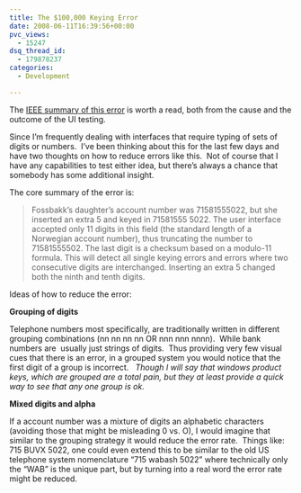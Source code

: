 ```yaml
---
title: The $100,000 Keying Error
date: 2008-06-11T16:39:56+00:00
pvc_views:
  - 15247
dsq_thread_id:
  - 179878237
categories:
  - Development

---
```

The [IEEE summary of this error][1] is worth a read, both from the cause and the outcome of the UI testing.

Since I&#8217;m frequently dealing with interfaces that require typing of sets of digits or numbers.&nbsp; I&#8217;ve been thinking about this for the last few days and have two thoughts on how to reduce errors like this.&nbsp; Not of course that I have any capabilities to test either idea, but there&#8217;s always a chance that somebody has some additional insight.

The core summary of the error is:

> Fossbakk&#8217;s daughter&#8217;s account number was 71581555022, but she inserted an extra 5 and keyed in 71581555 5022. The user interface accepted only 11 digits in this field (the standard length of a Norwegian account number), thus truncating the number to 71581555502. The last digit is a checksum based on a modulo-11 formula. This will detect all single keying errors and errors where two consecutive digits are interchanged. Inserting an extra 5 changed both the ninth and tenth digits.

Ideas of how to reduce the error: 

**Grouping of digits**

Telephone numbers most specifically, are traditionally written in different grouping combinations (nn nn nn nn OR nnn nnn nnnn).&nbsp; While bank numbers are&nbsp; usually just strings of digits.&nbsp; Thus providing very few visual cues that there is an error, in a grouped system you would notice that the first digit of a group is incorrect.&nbsp;&nbsp; _Though I will say that windows product keys, which are grouped are a total pain, but they at least provide a quick way to see that any one group is ok._

**Mixed digits and alpha** 

If a account number was a mixture of digits an alphabetic characters (avoiding those that might be misleading 0 vs. O), I would imagine that similar to the grouping strategy it would reduce the error rate.&nbsp; Things like:&nbsp;&nbsp; 715 BUVX 5022, one could even extend this to be similar to the old US telephone system nomenclature &#8220;715 wabash 5022&#8221; where technically only the &#8220;WAB&#8221; is the unique part, but by turning into a real word the error rate might be reduced.

 [1]: http://www.computer.org/portal/site/computer/menuitem.5d61c1d591162e4b0ef1bd108bcd45f3/index.jsp?&pName=computer_level1_article&TheCat=1015&path=computer/homepage/0408&file=profession.xml&xsl=article.xsl
